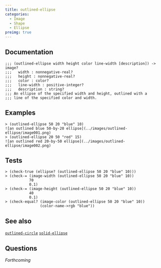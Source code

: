 ```yaml
---
title: outlined-ellipse
categories: 
  - Image
  - Shape
  - Ellipse
preimg: true
---
```

## Documentation

```
;;; (outlined-ellipse width height color line-width [description]) -> image?
;;;   width : nonnegative-real?
;;;   height : nonnegative-real?
;;;   color : color?
;;;   line-width : positive-integer?
;;;   description : string?
;;; An ellipse of the specified width and height, outlined with a
;;; line of the specified color and width.
```

## Examples

```racket
> (outlined-ellipse 50 20 "blue" 10)
![an outlined blue 50-by-20 ellipse](../images/outlined-ellipse/image001.png)
> (outlined-ellipse 20 50 "red" 15)
![an outlined red 20-by-50 ellipse](../images/outlined-ellipse/image002.png)
```

## Tests

```racket
> (check-true (ellipse? (outlined-ellipse 50 20 "blue" 10)))
> (check-= (image-width (outlined-ellipse 50 20 "blue" 10))
           70
           0.1)
> (check-= (image-height (outlined-ellipse 50 20 "blue" 10))
           40
           0.1)
> (check-equal? (image-color (outlined-ellipse 50 20 "blue" 10))
                (color-name->rgb "blue"))
```

## See also

[`outlined-circle`](../procs/outlined-circle)
[`solid-ellipse`](../procs/solid-ellipse)

## Questions

_Forthcoming_
